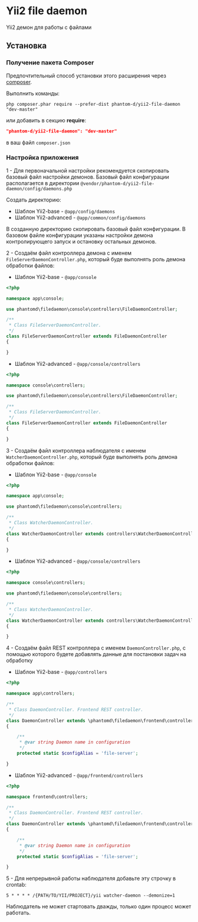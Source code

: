 Yii2 file daemon 
=================

Yii2 демон для работы с файлами

Установка
---------

### Получение пакета Composer

Предпочтительный способ установки этого расширения через [composer](http://getcomposer.org/download/).

Выполнить команды:

```
php composer.phar require --prefer-dist phantom-d/yii2-file-daemon "dev-master"
```

или добавить в секцию **require**:

```json
"phantom-d/yii2-file-daemon": "dev-master"
```

 в ваш файл `composer.json`

### Настройка приложения

1 - Для первоначальной настройки рекомендуется скопировать базовый файл настройки демонов.
Базовый файл конфигурации располагается в директории `@vendor/phantom-d/yii2-file-daemon/config/daemons.php`

Создать директорию:

 * Шаблон Yii2-base - `@app/config/daemons`
 * Шаблон Yii2-advanced - `@app/common/config/daemons`

В созданную директорию скопировать базовый файл конфигурации.
В базовом файле конфигурации указаны настройки демона контролирующего запуск и остановку остальных демонов.

2 - Создаём файл контроллера демона с именем `FileServerDaemonController.php`, который буде выполнять роль демона обработки файлов:

 * Шаблон Yii2-base - `@app/console`

```php
<?php

namespace app\console;

use phantomd\filedaemon\console\controllers\FileDaemonController;

/**
 * Class FileServerDaemonController.
 */
class FileServerDaemonController extends FileDaemonController
{

}

```

 * Шаблон Yii2-advanced - `@app/console/controllers`

```php
<?php

namespace console\controllers;

use phantomd\filedaemon\console\controllers\FileDaemonController;

/**
 * Class FileServerDaemonController.
 */
class FileServerDaemonController extends FileDaemonController
{

}

```

3 - Создаём файл контроллера наблюдателя с именем `WatcherDaemonController.php`, который буде выполнять роль демона обработки файлов:

 * Шаблон Yii2-base - `@app/console`

```php
<?php

namespace app\console;

use phantomd\filedaemon\console\controllers;

/**
 * Class WatcherDaemonController.
 */
class WatcherDaemonController extends controllers\WatcherDaemonController
{

}

```

 * Шаблон Yii2-advanced - `@app/console/controllers`

```php
<?php

namespace console\controllers;

use phantomd\filedaemon\console\controllers;

/**
 * Class WatcherDaemonController.
 */
class WatcherDaemonController extends controllers\WatcherDaemonController
{

}

```

4 - Создаём файл REST контроллера с именем `DaemonController.php`, с помощью которого будете добавлять данные для постановки задач на обработку

 * Шаблон Yii2-base - `@app/controllers`

```php
<?php

namespace app\controllers;

/**
 * Class DaemonController. Frontend REST controller.
 */
class DaemonController extends \phantomd\filedaemon\frontend\controllers\DaemonController
{

    /**
     * @var string Daemon name in configuration
     */
    protected static $configAlias = 'file-server';

}

```

 * Шаблон Yii2-advanced - `@app/frontend/controllers`

```php
<?php

namespace frontend\controllers;

/**
 * Class DaemonController. Frontend REST controller.
 */
class DaemonController extends \phantomd\filedaemon\frontend\controllers\DaemonController
{

    /**
     * @var string Daemon name in configuration
     */
    protected static $configAlias = 'file-server';

}

```

5 - Для непрерывной работы наблюдателя добавьте эту строчку в crontab:

```
5 * * * * /{PATH/TO/YII/PROJECT}/yii watcher-daemon --demonize=1
```

Наблюдатель не может стартовать дважды, только один процесс может работать.
